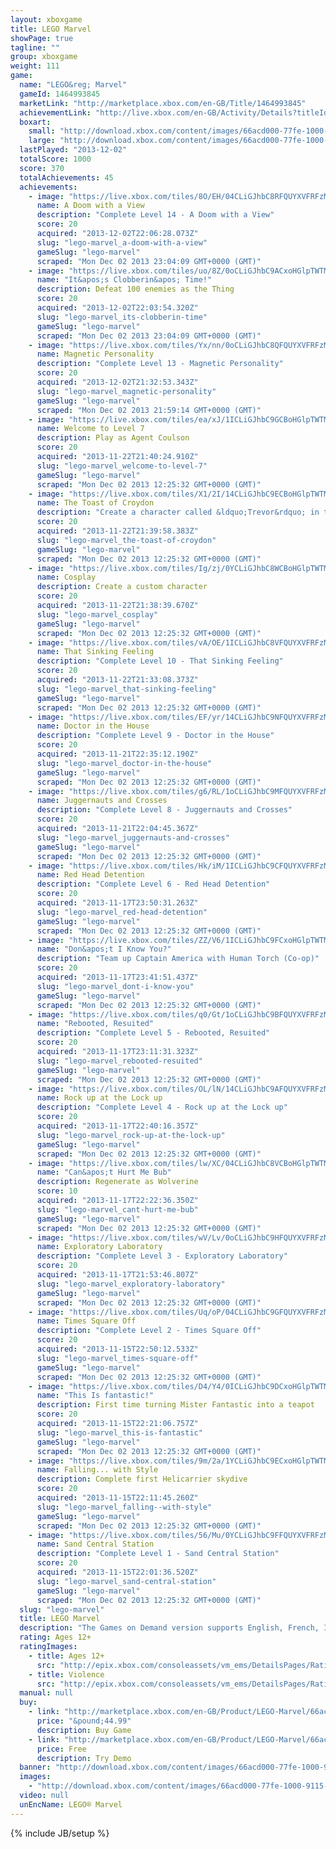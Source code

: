 ```yaml
---
layout: xboxgame
title: LEGO Marvel
showPage: true
tagline: ""
group: xboxgame
weight: 111
game: 
  name: "LEGO&reg; Marvel"
  gameId: 1464993845
  marketLink: "http://marketplace.xbox.com/en-GB/Title/1464993845"
  achievementLink: "http://live.xbox.com/en-GB/Activity/Details?titleId=1464993845"
  boxart: 
    small: "http://download.xbox.com/content/images/66acd000-77fe-1000-9115-d80257520835/1033/boxartsm.jpg"
    large: "http://download.xbox.com/content/images/66acd000-77fe-1000-9115-d80257520835/1033/boxartlg.jpg"
  lastPlayed: "2013-12-02"
  totalScore: 1000
  score: 370
  totalAchievements: 45
  achievements: 
    - image: "https://live.xbox.com/tiles/8O/EH/04CLiGJhbC8RFQUYXVFRFzM1L2FjaC8wL2UAAAAA5+fn-Cjh6w==.jpg"
      name: A Doom with a View
      description: "Complete Level 14 - A Doom with a View"
      score: 20
      acquired: "2013-12-02T22:06:28.073Z"
      slug: "lego-marvel_a-doom-with-a-view"
      gameSlug: "lego-marvel"
      scraped: "Mon Dec 02 2013 23:04:09 GMT+0000 (GMT)"
    - image: "https://live.xbox.com/tiles/uo/8Z/0oCLiGJhbC9ACxoHGlpTWTM1L2FjaC8wLzE0AAAAAOfn5-02j6Y=.jpg"
      name: "It&apos;s Clobberin&apos; Time!"
      description: Defeat 100 enemies as the Thing
      score: 20
      acquired: "2013-12-02T22:03:54.320Z"
      slug: "lego-marvel_its-clobberin-time"
      gameSlug: "lego-marvel"
      scraped: "Mon Dec 02 2013 23:04:09 GMT+0000 (GMT)"
    - image: "https://live.xbox.com/tiles/Yx/nn/0oCLiGJhbC8QFQUYXVFRFzM1L2FjaC8wL2QAAAAA5+fn-cgZeA==.jpg"
      name: Magnetic Personality
      description: "Complete Level 13 - Magnetic Personality"
      score: 20
      acquired: "2013-12-02T21:32:53.343Z"
      slug: "lego-marvel_magnetic-personality"
      gameSlug: "lego-marvel"
      scraped: "Mon Dec 02 2013 21:59:14 GMT+0000 (GMT)"
    - image: "https://live.xbox.com/tiles/ea/xJ/1ICLiGJhbC9GCBoHGlpTWTM1L2FjaC8wLzIyAAAAAOfn5-tmrGU=.jpg"
      name: Welcome to Level 7
      description: Play as Agent Coulson
      score: 20
      acquired: "2013-11-22T21:40:24.910Z"
      slug: "lego-marvel_welcome-to-level-7"
      gameSlug: "lego-marvel"
      scraped: "Mon Dec 02 2013 12:25:32 GMT+0000 (GMT)"
    - image: "https://live.xbox.com/tiles/X1/2I/14CLiGJhbC9ECBoHGlpTWTM1L2FjaC8wLzIwAAAAAOfn5-inXUM=.jpg"
      name: The Toast of Croydon
      description: "Create a character called &ldquo;Trevor&rdquo; in the character customizer"
      score: 20
      acquired: "2013-11-22T21:39:58.383Z"
      slug: "lego-marvel_the-toast-of-croydon"
      gameSlug: "lego-marvel"
      scraped: "Mon Dec 02 2013 12:25:32 GMT+0000 (GMT)"
    - image: "https://live.xbox.com/tiles/Ig/zj/0YCLiGJhbC8WCBoHGlpTWTM1L2FjaC8wLzJiAAAAAOfn5-7MDD4=.jpg"
      name: Cosplay
      description: Create a custom character
      score: 20
      acquired: "2013-11-22T21:38:39.670Z"
      slug: "lego-marvel_cosplay"
      gameSlug: "lego-marvel"
      scraped: "Mon Dec 02 2013 12:25:32 GMT+0000 (GMT)"
    - image: "https://live.xbox.com/tiles/vA/OE/1ICLiGJhbC8VFQUYXVFRFzM1L2FjaC8wL2EAAAAA5+fn+6sDpw==.jpg"
      name: That Sinking Feeling
      description: "Complete Level 10 - That Sinking Feeling"
      score: 20
      acquired: "2013-11-22T21:33:08.373Z"
      slug: "lego-marvel_that-sinking-feeling"
      gameSlug: "lego-marvel"
      scraped: "Mon Dec 02 2013 12:25:32 GMT+0000 (GMT)"
    - image: "https://live.xbox.com/tiles/EF/yr/14CLiGJhbC9NFQUYXVFRFzM1L2FjaC8wLzkAAAAA5+fn+IRcCw==.jpg"
      name: Doctor in the House
      description: "Complete Level 9 - Doctor in the House"
      score: 20
      acquired: "2013-11-21T22:35:12.190Z"
      slug: "lego-marvel_doctor-in-the-house"
      gameSlug: "lego-marvel"
      scraped: "Mon Dec 02 2013 12:25:32 GMT+0000 (GMT)"
    - image: "https://live.xbox.com/tiles/g6/RL/1oCLiGJhbC9MFQUYXVFRFzM1L2FjaC8wLzgAAAAA5+fn+WSkmA==.jpg"
      name: Juggernauts and Crosses
      description: "Complete Level 8 - Juggernauts and Crosses"
      score: 20
      acquired: "2013-11-21T22:04:45.367Z"
      slug: "lego-marvel_juggernauts-and-crosses"
      gameSlug: "lego-marvel"
      scraped: "Mon Dec 02 2013 12:25:32 GMT+0000 (GMT)"
    - image: "https://live.xbox.com/tiles/Hk/iM/1ICLiGJhbC9CFQUYXVFRFzM1L2FjaC8wLzYAAAAA5+fn+6NIBQ==.jpg"
      name: Red Head Detention
      description: "Complete Level 6 - Red Head Detention"
      score: 20
      acquired: "2013-11-17T23:50:31.263Z"
      slug: "lego-marvel_red-head-detention"
      gameSlug: "lego-marvel"
      scraped: "Mon Dec 02 2013 12:25:32 GMT+0000 (GMT)"
    - image: "https://live.xbox.com/tiles/ZZ/V6/1ICLiGJhbC9FCxoHGlpTWTM1L2FjaC8wLzExAAAAAOfn5-tVlXk=.jpg"
      name: "Don&apos;t I Know You?"
      description: "Team up Captain America with Human Torch (Co-op)"
      score: 20
      acquired: "2013-11-17T23:41:51.437Z"
      slug: "lego-marvel_dont-i-know-you"
      gameSlug: "lego-marvel"
      scraped: "Mon Dec 02 2013 12:25:32 GMT+0000 (GMT)"
    - image: "https://live.xbox.com/tiles/q0/Gt/1oCLiGJhbC9BFQUYXVFRFzM1L2FjaC8wLzUAAAAA5+fn+YJBsA==.jpg"
      name: "Rebooted, Resuited"
      description: "Complete Level 5 - Rebooted, Resuited"
      score: 20
      acquired: "2013-11-17T23:11:31.323Z"
      slug: "lego-marvel_rebooted-resuited"
      gameSlug: "lego-marvel"
      scraped: "Mon Dec 02 2013 12:25:32 GMT+0000 (GMT)"
    - image: "https://live.xbox.com/tiles/OL/lN/14CLiGJhbC9AFQUYXVFRFzM1L2FjaC8wLzQAAAAA5+fn+GK5Iw==.jpg"
      name: Rock up at the Lock up
      description: "Complete Level 4 - Rock up at the Lock up"
      score: 20
      acquired: "2013-11-17T22:40:16.357Z"
      slug: "lego-marvel_rock-up-at-the-lock-up"
      gameSlug: "lego-marvel"
      scraped: "Mon Dec 02 2013 12:25:32 GMT+0000 (GMT)"
    - image: "https://live.xbox.com/tiles/lw/XC/04CLiGJhbC8VCBoHGlpTWTM1L2FjaC8wLzJhAAAAAOfn5-ztBYs=.jpg"
      name: "Can&apos;t Hurt Me Bub"
      description: Regenerate as Wolverine
      score: 10
      acquired: "2013-11-17T22:22:36.350Z"
      slug: "lego-marvel_cant-hurt-me-bub"
      gameSlug: "lego-marvel"
      scraped: "Mon Dec 02 2013 12:25:32 GMT+0000 (GMT)"
    - image: "https://live.xbox.com/tiles/wV/Lv/0oCLiGJhbC9HFQUYXVFRFzM1L2FjaC8wLzMAAAAA5+fn-cBS2g==.jpg"
      name: Exploratory Laboratory
      description: "Complete Level 3 - Exploratory Laboratory"
      score: 20
      acquired: "2013-11-17T21:53:46.807Z"
      slug: "lego-marvel_exploratory-laboratory"
      gameSlug: "lego-marvel"
      scraped: "Mon Dec 02 2013 12:25:32 GMT+0000 (GMT)"
    - image: "https://live.xbox.com/tiles/Uq/oP/04CLiGJhbC9GFQUYXVFRFzM1L2FjaC8wLzIAAAAA5+fn-CCqSQ==.jpg"
      name: Times Square Off
      description: "Complete Level 2 - Times Square Off"
      score: 20
      acquired: "2013-11-15T22:50:12.533Z"
      slug: "lego-marvel_times-square-off"
      gameSlug: "lego-marvel"
      scraped: "Mon Dec 02 2013 12:25:32 GMT+0000 (GMT)"
    - image: "https://live.xbox.com/tiles/D4/Y4/0ICLiGJhbC9DCxoHGlpTWTM1L2FjaC8wLzE3AAAAAOfn5-8XhhM=.jpg"
      name: "This Is fantastic!"
      description: First time turning Mister Fantastic into a teapot
      score: 20
      acquired: "2013-11-15T22:21:06.757Z"
      slug: "lego-marvel_this-is-fantastic"
      gameSlug: "lego-marvel"
      scraped: "Mon Dec 02 2013 12:25:32 GMT+0000 (GMT)"
    - image: "https://live.xbox.com/tiles/9m/2a/1YCLiGJhbC9ECxoHGlpTWTM1L2FjaC8wLzEwAAAAAOfn5-q1beo=.jpg"
      name: Falling... with Style
      description: Complete first Helicarrier skydive
      score: 20
      acquired: "2013-11-15T22:11:45.260Z"
      slug: "lego-marvel_falling--with-style"
      gameSlug: "lego-marvel"
      scraped: "Mon Dec 02 2013 12:25:32 GMT+0000 (GMT)"
    - image: "https://live.xbox.com/tiles/56/Mu/0YCLiGJhbC9FFQUYXVFRFzM1L2FjaC8wLzEAAAAA5+fn-gGj-A==.jpg"
      name: Sand Central Station
      description: "Complete Level 1 - Sand Central Station"
      score: 20
      acquired: "2013-11-15T22:01:36.520Z"
      slug: "lego-marvel_sand-central-station"
      gameSlug: "lego-marvel"
      scraped: "Mon Dec 02 2013 12:25:32 GMT+0000 (GMT)"
  slug: "lego-marvel"
  title: LEGO Marvel
  description: "The Games on Demand version supports English, French, Italian, German, Spanish, Danish, Dutch, Polish, Russian.  LEGO&reg; Marvel&trade; Super Heroes features an original story crossing the entire Marvel Universe. Players take control of Iron Man, Spider-Man, the Hulk, Captain America, Wolverine and many more Marvel characters as they unite to stop Loki and a host of other Marvel villains from assembling a super-weapon capable of destroying the world."
  rating: Ages 12+
  ratingImages: 
    - title: Ages 12+
      src: "http://epix.xbox.com/consoleassets/vm_ems/DetailsPages/RatingSystemID/14/default/Values/14003.png"
    - title: Violence
      src: "http://epix.xbox.com/consoleassets/vm_ems/DetailsPages/RatingSystemID/14/default/Descriptors/14005.png"
  manual: null
  buy: 
    - link: "http://marketplace.xbox.com/en-GB/Product/LEGO-Marvel/66acd000-77fe-1000-9115-d80257520835?purchase=1&amp;DownloadType=Game"
      price: "&pound;44.99"
      description: Buy Game
    - link: "http://marketplace.xbox.com/en-GB/Product/LEGO-Marvel/66acd000-77fe-1000-9115-d80257520835?purchase=1&amp;DownloadType=GameDemo"
      price: Free
      description: Try Demo
  banner: "http://download.xbox.com/content/images/66acd000-77fe-1000-9115-d80257520835/1033/banner.png"
  images: 
    - "http://download.xbox.com/content/images/66acd000-77fe-1000-9115-d80257520835/1033/screenlg1.jpg"
  video: null
  unEncName: LEGO® Marvel
---
```

{% include JB/setup %}